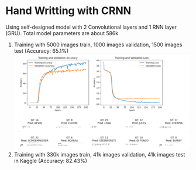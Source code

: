 # Hand Writting with CRNN 

Using self-designed model with 2 Convolutional layers and 1 RNN layer (GRU). Total model parameters are about 586k

1. Training with 5000 images train, 1000 images validation, 1500 images test (Accuracy: 65.1%)
![result](result.jpg)
2. Training with 330k images train, 41k images validation, 41k images test in Kaggle (Accuracy: 82.43%)
